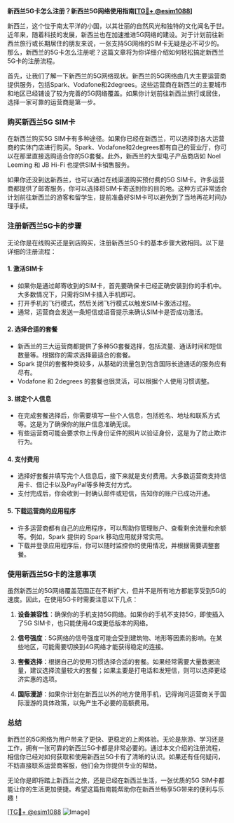 **新西兰5G卡怎么注册？新西兰5G网络使用指南[[TG💪+ @esim1088](https://t.me/s/esim1088)]**

新西兰，这个位于南太平洋的小国，以其壮丽的自然风光和独特的文化闻名于世。近年来，随着科技的发展，新西兰也在加速推进5G网络的建设。对于计划前往新西兰旅行或长期居住的朋友来说，一张支持5G网络的SIM卡无疑是必不可少的。那么，新西兰的5G卡怎么注册呢？这篇文章将为你详细介绍如何轻松搞定新西兰5G卡的注册流程。

首先，让我们了解一下新西兰的5G网络现状。新西兰的5G网络由几大主要运营商提供服务，包括Spark、Vodafone和2degrees。这些运营商在新西兰的主要城市和地区已经铺设了较为完善的5G网络覆盖。如果你计划前往新西兰旅行或居住，选择一家可靠的运营商是第一步。

### 购买新西兰5G SIM卡

在新西兰购买5G SIM卡有多种途径。如果你已经在新西兰，可以选择到各大运营商的实体门店进行购买。Spark、Vodafone和2degrees都有自己的营业厅，你可以在那里直接选购适合你的5G套餐。此外，新西兰的大型电子产品商店如 Noel Leeming 和 JB Hi-Fi 也提供SIM卡销售服务。

如果你还没到达新西兰，也可以通过在线渠道购买预付费的5G SIM卡。许多运营商都提供了邮寄服务，你可以选择将SIM卡寄送到你的目的地。这种方式非常适合计划前往新西兰的游客和留学生，提前准备好SIM卡可以避免到了当地再花时间办理手续。

### 注册新西兰5G卡的步骤

无论你是在线购买还是到店购买，注册新西兰5G卡的基本步骤大致相同。以下是详细的注册流程：

#### 1. **激活SIM卡**
   - 如果你是通过邮寄收到的SIM卡，首先要确保卡已经正确安装到你的手机中。大多数情况下，只需将SIM卡插入手机即可。
   - 打开手机的飞行模式，然后关闭飞行模式以触发SIM卡激活过程。
   - 通常，运营商会发送一条短信或语音提示来确认SIM卡是否成功激活。

#### 2. **选择合适的套餐**
   - 新西兰的三大运营商都提供了多种5G套餐选择，包括流量、通话时间和短信数量等。根据你的需求选择最适合的套餐。
   - Spark 提供的套餐种类较多，从基础的流量包到包含国际长途通话的服务应有尽有。
   - Vodafone 和 2degrees 的套餐也很灵活，可以根据个人使用习惯调整。

#### 3. **绑定个人信息**
   - 在完成套餐选择后，你需要填写一些个人信息，包括姓名、地址和联系方式等。这是为了确保你的账户信息准确无误。
   - 有些运营商可能会要求你上传身份证件的照片以验证身份，这是为了防止欺诈行为。

#### 4. **支付费用**
   - 选择好套餐并填写完个人信息后，接下来就是支付费用。大多数运营商支持信用卡、借记卡以及PayPal等多种支付方式。
   - 支付完成后，你会收到一封确认邮件或短信，告知你的账户已成功开通。

#### 5. **下载运营商的应用程序**
   - 许多运营商都有自己的应用程序，可以帮助你管理账户、查看剩余流量和余额等。例如，Spark 提供的 Spark 移动应用就非常实用。
   - 下载并登录应用程序后，你可以随时监控你的使用情况，并根据需要调整套餐。

### 使用新西兰5G卡的注意事项

虽然新西兰的5G网络覆盖范围正在不断扩大，但并不是所有地方都能享受到5G的速度。因此，在使用5G卡时需要注意以下几点：

1. **设备兼容性**：确保你的手机支持5G网络。如果你的手机不支持5G，即使插入了5G SIM卡，也只能使用4G或更低版本的网络。
   
2. **信号强度**：5G网络的信号强度可能会受到建筑物、地形等因素的影响。在某些地区，可能需要切换到4G网络才能获得稳定的连接。

3. **套餐选择**：根据自己的使用习惯选择合适的套餐。如果经常需要大量数据流量，建议选择流量较大的套餐；如果主要是打电话和发短信，则可以选择更经济实惠的选项。

4. **国际漫游**：如果你计划在新西兰以外的地方使用手机，记得询问运营商关于国际漫游的具体政策，以免产生不必要的高额费用。

### 总结

新西兰的5G网络为用户带来了更快、更稳定的上网体验。无论是旅游、学习还是工作，拥有一张可靠的新西兰5G卡都是非常必要的。通过本文介绍的注册流程，相信你已经对如何获取和使用新西兰5G卡有了清晰的认识。如果还有任何疑问，不妨直接联系运营商客服，他们会为你提供专业的帮助。

无论你是即将踏上新西兰之旅，还是已经在新西兰生活，一张优质的5G SIM卡都能让你的生活更加便捷。希望这篇指南能帮助你在新西兰畅享5G带来的便利与乐趣！

[[TG💪+ @esim1088](https://t.me/s/esim1088) ![Image](https://i.postimg.cc/4NQfJmqS/Snipaste-2025-05-13-00-14-12.png)]